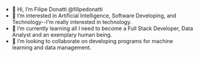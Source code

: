 - 👋 Hi, I’m Filipe Donatti @filipedonatti
- 👀 I’m interested in Artificial Intelligence, Software Developing, and Technology--I'm really interested in technology.
- 🌱 I’m currently learning all I need to become a Full Stack Developer, Data Analyst and an exemplary human being.
- 💞️ I’m looking to collaborate on developing programs for machine learning and data management.
